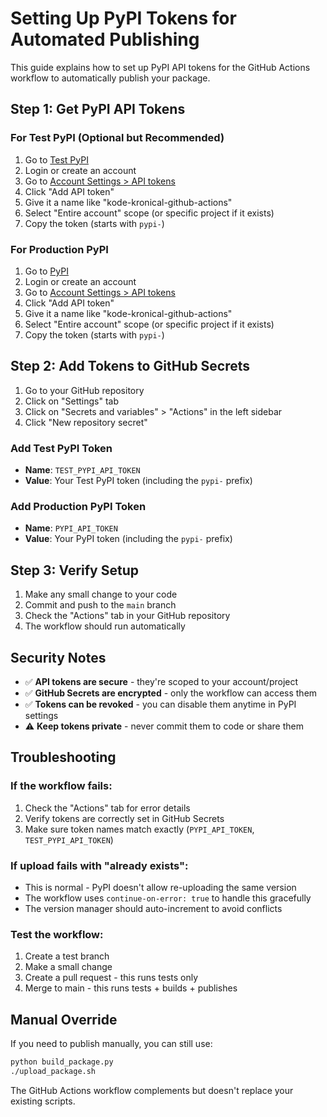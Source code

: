 # Setting Up PyPI Tokens for Automated Publishing

This guide explains how to set up PyPI API tokens for the GitHub Actions workflow to automatically publish your package.

## Step 1: Get PyPI API Tokens

### For Test PyPI (Optional but Recommended)
1. Go to [Test PyPI](https://test.pypi.org/account/login/)
2. Login or create an account
3. Go to [Account Settings > API tokens](https://test.pypi.org/manage/account/#api-tokens)
4. Click "Add API token"
5. Give it a name like "kode-kronical-github-actions"
6. Select "Entire account" scope (or specific project if it exists)
7. Copy the token (starts with `pypi-`)

### For Production PyPI
1. Go to [PyPI](https://pypi.org/account/login/)
2. Login or create an account
3. Go to [Account Settings > API tokens](https://pypi.org/manage/account/#api-tokens)
4. Click "Add API token"
5. Give it a name like "kode-kronical-github-actions"
6. Select "Entire account" scope (or specific project if it exists)
7. Copy the token (starts with `pypi-`)

## Step 2: Add Tokens to GitHub Secrets

1. Go to your GitHub repository
2. Click on "Settings" tab
3. Click on "Secrets and variables" > "Actions" in the left sidebar
4. Click "New repository secret"

### Add Test PyPI Token
- **Name**: `TEST_PYPI_API_TOKEN`
- **Value**: Your Test PyPI token (including the `pypi-` prefix)

### Add Production PyPI Token
- **Name**: `PYPI_API_TOKEN`
- **Value**: Your PyPI token (including the `pypi-` prefix)

## Step 3: Verify Setup

1. Make any small change to your code
2. Commit and push to the `main` branch
3. Check the "Actions" tab in your GitHub repository
4. The workflow should run automatically

## Security Notes

- ✅ **API tokens are secure** - they're scoped to your account/project
- ✅ **GitHub Secrets are encrypted** - only the workflow can access them
- ✅ **Tokens can be revoked** - you can disable them anytime in PyPI settings
- ⚠️ **Keep tokens private** - never commit them to code or share them

## Troubleshooting

### If the workflow fails:
1. Check the "Actions" tab for error details
2. Verify tokens are correctly set in GitHub Secrets
3. Make sure token names match exactly (`PYPI_API_TOKEN`, `TEST_PYPI_API_TOKEN`)

### If upload fails with "already exists":
- This is normal - PyPI doesn't allow re-uploading the same version
- The workflow uses `continue-on-error: true` to handle this gracefully
- The version manager should auto-increment to avoid conflicts

### Test the workflow:
1. Create a test branch
2. Make a small change
3. Create a pull request - this runs tests only
4. Merge to main - this runs tests + builds + publishes

## Manual Override

If you need to publish manually, you can still use:
```bash
python build_package.py
./upload_package.sh
```

The GitHub Actions workflow complements but doesn't replace your existing scripts.